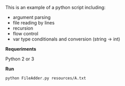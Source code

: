 
This is an example of a python script including:
- argument parsing
- file reading by lines
- recursion
- flow control
- var type conditionals and conversion (string -> int)

**Requeriments**

Python 2 or 3

**Run**

```bash
python FileAdder.py resources/A.txt
```




